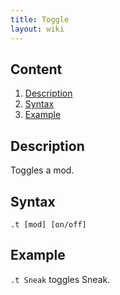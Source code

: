```yaml
---
title: Toggle
layout: wiki
---
```

## Content
  1. [Description](#description)
  2. [Syntax](#syntax)
  3. [Example](#example)
  
## Description
Toggles a mod.

## Syntax
`.t [mod] [on/off]`

## Example
`.t Sneak` toggles Sneak.
